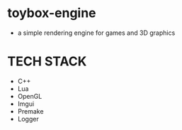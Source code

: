 # toybox-engine

- a simple rendering engine for games and 3D graphics


# TECH STACK
- C++
- Lua
- OpenGL
- Imgui
- Premake
- Logger
